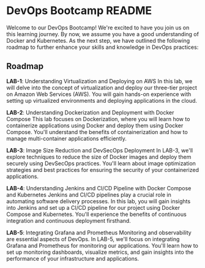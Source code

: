 # DevOps Bootcamp README
Welcome to our DevOps Bootcamp! We're excited to have you join us on this learning journey. By now, we assume you have a good understanding of Docker and Kubernetes. As the next step, we have outlined the following roadmap to further enhance your skills and knowledge in DevOps practices:

## Roadmap
**LAB-1**: Understanding Virtualization and Deploying on AWS
In this lab, we will delve into the concept of virtualization and deploy our three-tier project on Amazon Web Services (AWS). You will gain hands-on experience with setting up virtualized environments and deploying applications in the cloud.

**LAB-2**: Understanding Dockerization and Deployment with Docker Compose
This lab focuses on Dockerization, where you will learn how to containerize applications using Docker and deploy them using Docker Compose. You'll understand the benefits of containerization and how to manage multi-container applications efficiently.

**LAB-3**: Image Size Reduction and DevSecOps Deployment
In LAB-3, we'll explore techniques to reduce the size of Docker images and deploy them securely using DevSecOps practices. You'll learn about image optimization strategies and best practices for ensuring the security of your containerized applications.

**LAB-4**: Understanding Jenkins and CI/CD Pipeline with Docker Compose and Kubernetes
Jenkins and CI/CD pipelines play a crucial role in automating software delivery processes. In this lab, you will gain insights into Jenkins and set up a CI/CD pipeline for our project using Docker Compose and Kubernetes. You'll experience the benefits of continuous integration and continuous deployment firsthand.

**LAB-5**: Integrating Grafana and Prometheus
Monitoring and observability are essential aspects of DevOps. In LAB-5, we'll focus on integrating Grafana and Prometheus for monitoring our applications. You'll learn how to set up monitoring dashboards, visualize metrics, and gain insights into the performance of your infrastructure and applications.
